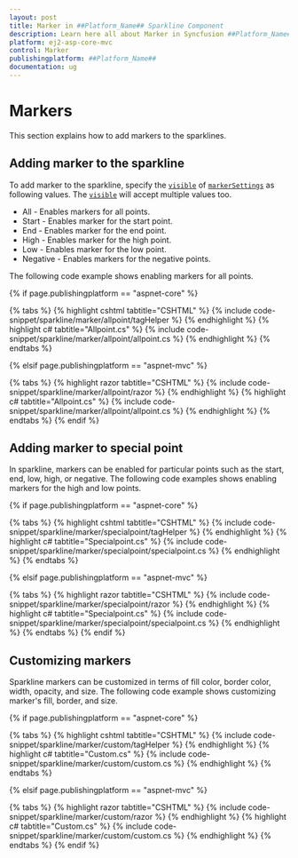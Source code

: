 ```yaml
---
layout: post
title: Marker in ##Platform_Name## Sparkline Component
description: Learn here all about Marker in Syncfusion ##Platform_Name## Sparkline component and more.
platform: ej2-asp-core-mvc
control: Marker
publishingplatform: ##Platform_Name##
documentation: ug
---
```



# Markers

This section explains how to add markers to the sparklines.

## Adding marker to the sparkline

To add marker to the sparkline, specify the [`visible`](https://help.syncfusion.com/cr/aspnetcore-js2/Syncfusion.EJ2~Syncfusion.EJ2.Charts.SparklineSparklineMarkerSettings~Visible.html) of [`markerSettings`](https://help.syncfusion.com/cr/aspnetcore-js2/Syncfusion.EJ2~Syncfusion.EJ2.Charts.SparklineSparklineMarkerSettings.html) as following values. The [`visible`](https://help.syncfusion.com/cr/aspnetcore-js2/Syncfusion.EJ2~Syncfusion.EJ2.Charts.SparklineSparklineMarkerSettings~Visible.html) will accept multiple values too.

* All - Enables markers for all points.
* Start - Enables marker for the start point.
* End - Enables marker for the end point.
* High - Enables marker for the high point.
* Low - Enables marker for the low point.
* Negative - Enables markers for the negative points.

The following code example shows enabling markers for all points.

{% if page.publishingplatform == "aspnet-core" %}

{% tabs %}
{% highlight cshtml tabtitle="CSHTML" %}
{% include code-snippet/sparkline/marker/allpoint/tagHelper %}
{% endhighlight %}
{% highlight c# tabtitle="Allpoint.cs" %}
{% include code-snippet/sparkline/marker/allpoint/allpoint.cs %}
{% endhighlight %}
{% endtabs %}

{% elsif page.publishingplatform == "aspnet-mvc" %}

{% tabs %}
{% highlight razor tabtitle="CSHTML" %}
{% include code-snippet/sparkline/marker/allpoint/razor %}
{% endhighlight %}
{% highlight c# tabtitle="Allpoint.cs" %}
{% include code-snippet/sparkline/marker/allpoint/allpoint.cs %}
{% endhighlight %}
{% endtabs %}
{% endif %}



## Adding marker to special point

In sparkline, markers can be enabled for particular points such as the start, end, low, high, or negative. The following code examples shows enabling markers for the high and low points.

{% if page.publishingplatform == "aspnet-core" %}

{% tabs %}
{% highlight cshtml tabtitle="CSHTML" %}
{% include code-snippet/sparkline/marker/specialpoint/tagHelper %}
{% endhighlight %}
{% highlight c# tabtitle="Specialpoint.cs" %}
{% include code-snippet/sparkline/marker/specialpoint/specialpoint.cs %}
{% endhighlight %}
{% endtabs %}

{% elsif page.publishingplatform == "aspnet-mvc" %}

{% tabs %}
{% highlight razor tabtitle="CSHTML" %}
{% include code-snippet/sparkline/marker/specialpoint/razor %}
{% endhighlight %}
{% highlight c# tabtitle="Specialpoint.cs" %}
{% include code-snippet/sparkline/marker/specialpoint/specialpoint.cs %}
{% endhighlight %}
{% endtabs %}
{% endif %}



## Customizing markers

Sparkline markers can be customized in terms of fill color, border color, width, opacity, and size. The following code example shows customizing marker's fill, border, and size.

{% if page.publishingplatform == "aspnet-core" %}

{% tabs %}
{% highlight cshtml tabtitle="CSHTML" %}
{% include code-snippet/sparkline/marker/custom/tagHelper %}
{% endhighlight %}
{% highlight c# tabtitle="Custom.cs" %}
{% include code-snippet/sparkline/marker/custom/custom.cs %}
{% endhighlight %}
{% endtabs %}

{% elsif page.publishingplatform == "aspnet-mvc" %}

{% tabs %}
{% highlight razor tabtitle="CSHTML" %}
{% include code-snippet/sparkline/marker/custom/razor %}
{% endhighlight %}
{% highlight c# tabtitle="Custom.cs" %}
{% include code-snippet/sparkline/marker/custom/custom.cs %}
{% endhighlight %}
{% endtabs %}
{% endif %}

